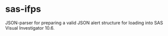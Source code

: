 # sas-ifps

JSON-parser for preparing a valid JSON alert structure for loading into SAS Visual Investigator 10.6. 
